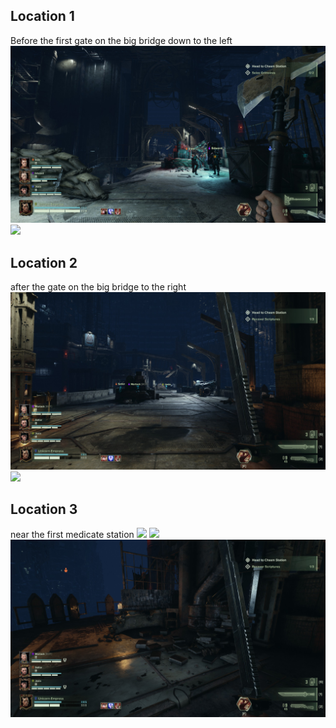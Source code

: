 ## Location 1
Before the first gate on the big bridge down to the left
![grimLocation](images/20221121165803_1.jpg)
![](/Darktide-Collectible/assets/_images/20221121165821_1.jpg)
## Location 2
after the gate on the big bridge to the right
![](/docs/assets/_images/20221121130458_1.jpg)
![](/Darktide-Collectible/assets/_images/20221121130453_1.jpg)
## Location 3
near the first medicate station
![](/Darktide-Collectible/assets/_images/20221121170319_1.jpg)
![](/Darktide-Collectible/assets/_images/20221121160940_1.jpg)
![](../../docs/assets/_images/20221121130453_1.jpg)